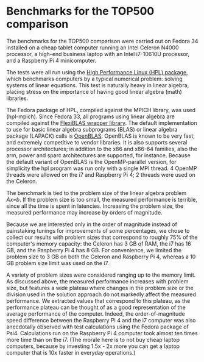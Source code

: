 # Benchmarks for the TOP500 comparison

The benchmarks for the TOP500 comparison were carried out on Fedora 34
installed on a cheap tablet computer running an Intel Celeron N4000
processor, a high-end business laptop with an Intel i7-10610U
processor, and a Raspberry Pi 4 minicomputer.

The tests were all run using the [High Performance Linux (HPL)
package](https://www.netlib.org/benchmark/hpl/), which benchmarks
computers by a typical numerical problem: solving systems of linear
equations. This test is naturally heavy in linear algebra, placing
stress on the importance of having good linear algebra (math)
libraries.

The Fedora package of HPL, compiled against the MPICH library, was
used (hpl-mpich).  Since Fedora 33, all programs using linear algebra
are compiled against the [FlexiBLAS wrapper
library](https://www.mpi-magdeburg.mpg.de/projects/flexiblas). The
default implementation to use for basic linear algebra subprograms
(BLAS) or linear algebra package (LAPACK) calls is
[OpenBLAS](https://github.com/xianyi/OpenBLAS). OpenBLAS is known to
be very fast, and extremely competitive to vendor libraries. It is
also supports several processor architectures; in addition to the x86
and x86-64 families, also the arm, power and sparc architectures are
supported, for instance. Because the default variant of OpenBLAS is
the OpenMP-parallel version, for simplicity the hpl program was run
only with a single MPI thread. 4 OpenMP threads were allowed on the i7
and Raspberry Pi 4; 2 threads were used on the Celeron.

The benchmark is tied to the problem size of the linear algebra
problem *Ax=b*. If the problem size is too small, the measured
performance is terrible, since all the time is spent in
latencies. Increasing the problem size, the measured performance may
increase by orders of magnitude.

Because we are interested only in the order of magnitude instead of
painstaking tunings for improvements of some percentages, we chose to
collect our results with problem sizes that correspond to roughly 75%
of the computer's memory capacity: the Celeron has 3 GB of RAM, the i7
has 16 GB, and the Raspberry Pi 4 has 8 GB. For convenience, we
limited the problem size to 3 GB on both the Celeron and Raspberry Pi
4, whereas a 10 GB problem size limit was used on the i7.

A variety of problem sizes were considered ranging up to the memory
limit. As discussed above, the measured performance increases with
problem size, but features a wide plateau where changes in the problem
size or the division used in the solution approach do not markedly
affect the measured performance. We extracted values that correspond
to this plateau, as the performance plateau can be thought of as a
good representation of the average performance of the computer.
Indeed, the order-of-magnitude speed difference between the Raspberry
Pi 4 and the i7 computer was also anecdotally observed with test
calculations using the Fedora package of Psi4. Calculations run on the
Raspberry Pi 4 computer took almost ten times more time than on the
i7. (The morale here is to not buy cheap laptop computers, because by
investing 1.5x - 2x more you can get a laptop computer that is 10x
faster in everyday operations.)
